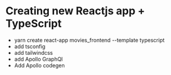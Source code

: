 # Creating new Reactjs app + TypeScript

- yarn create react-app movies_frontend --template typescript
- add tsconfig
- add tailwindcss
- add Apollo GraphQl
- Add Apollo codegen
